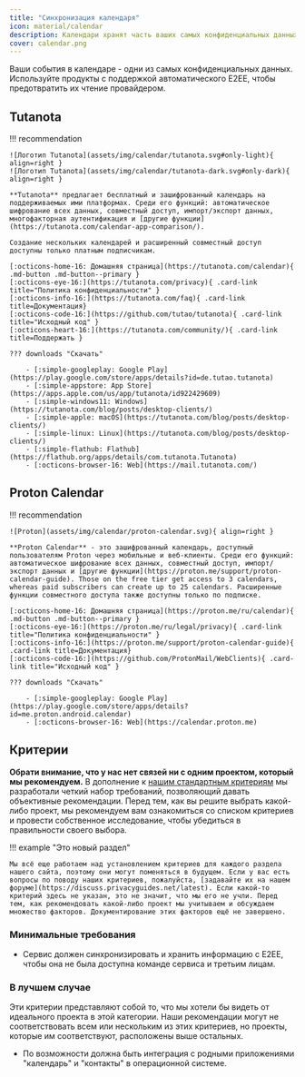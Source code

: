 ```yaml
---
title: "Синхронизация календаря"
icon: material/calendar
description: Календари хранят часть ваших самых конфиденциальных данных; используйте приложения, которые хранят ваши данные в зашифрованном виде.
cover: calendar.png
---
```


Ваши события в календаре - одни из самых конфиденциальных данных. Используйте продукты с поддержкой автоматического E2EE, чтобы предотвратить их чтение провайдером.

## Tutanota

!!! recommendation

    ![Логотип Tutanota](assets/img/calendar/tutanota.svg#only-light){ align=right }
    ![Логотип Tutanota](assets/img/calendar/tutanota-dark.svg#only-dark){ align=right }
    
    **Tutanota** предлагает бесплатный и зашифрованный календарь на поддерживаемых ими платформах. Среди его функций: автоматическое шифрование всех данных, совместный доступ, импорт/экспорт данных, многофакторная аутентификация и [другие функции](https://tutanota.com/calendar-app-comparison/).
    
    Создание нескольких календарей и расширенный совместный доступ доступны только платным подписчикам.
    
    [:octicons-home-16: Домашняя страница](https://tutanota.com/calendar){ .md-button .md-button--primary }
    [:octicons-eye-16:](https://tutanota.com/privacy){ .card-link title="Политика конфиденциальности" }
    [:octicons-info-16:](https://tutanota.com/faq){ .card-link title=Документация}
    [:octicons-code-16:](https://github.com/tutao/tutanota){ .card-link title="Исходный код" }
    [:octicons-heart-16:](https://tutanota.com/community/){ .card-link title=Поддержать }
    
    ??? downloads "Скачать"
    
        - [:simple-googleplay: Google Play](https://play.google.com/store/apps/details?id=de.tutao.tutanota)
        - [:simple-appstore: App Store](https://apps.apple.com/us/app/tutanota/id922429609)
        - [:simple-windows11: Windows](https://tutanota.com/blog/posts/desktop-clients/)
        - [:simple-apple: macOS](https://tutanota.com/blog/posts/desktop-clients/)
        - [:simple-linux: Linux](https://tutanota.com/blog/posts/desktop-clients/)
        - [:simple-flathub: Flathub](https://flathub.org/apps/details/com.tutanota.Tutanota)
        - [:octicons-browser-16: Web](https://mail.tutanota.com/)

## Proton Calendar

!!! recommendation

    ![Proton](assets/img/calendar/proton-calendar.svg){ align=right }
    
    **Proton Calendar** - это зашифрованный календарь, доступный пользователям Proton через мобильные и веб-клиенты. Среди его функций: автоматическое шифрование всех данных, совместный доступ, импорт/экспорт данных и [другие функции](https://proton.me/support/proton-calendar-guide). Those on the free tier get access to 3 calendars, whereas paid subscribers can create up to 25 calendars. Расширенные функции совместного доступа также доступны только по подписке.
    
    [:octicons-home-16: Домашняя страница](https://proton.me/ru/calendar){ .md-button .md-button--primary }
    [:octicons-eye-16:](https://proton.me/ru/legal/privacy){ .card-link title="Политика конфиденциальности" }
    [:octicons-info-16:](https://proton.me/support/proton-calendar-guide){ .card-link title=Документация}
    [:octicons-code-16:](https://github.com/ProtonMail/WebClients){ .card-link title="Исходный код" }
    
    ??? downloads "Скачать"
    
        - [:simple-googleplay: Google Play](https://play.google.com/store/apps/details?id=me.proton.android.calendar)
        - [:octicons-browser-16: Web](https://calendar.proton.me)

## Критерии

**Обрати внимание, что у нас нет связей ни с одним проектом, который мы рекомендуем.** В дополнение к [нашим стандартным критериям](about/criteria.md) мы разработали четкий набор требований, позволяющий давать объективные рекомендации. Перед тем, как вы решите выбрать какой-либо проект, мы рекомендуем вам ознакомиться со списком критериев и провести собственное исследование, чтобы убедиться в правильности своего выбора.

!!! example "Это новый раздел"

    Мы всё еще работаем над установлением критериев для каждого раздела нашего сайта, поэтому они могут поменяться в будущем. Если у вас есть вопросы по поводу наших критериев, пожалуйста, [задавайте их на нашем форуме](https://discuss.privacyguides.net/latest). Если какой-то критерий здесь не указан, это не значит, что мы его не учли. Перед тем, как рекомендовать какой-либо проект мы учитываем и обсуждаем множество факторов. Документирование этих факторов ещё не завершено.

### Минимальные требования

- Сервис должен синхронизировать и хранить информацию с E2EE, чтобы она не была доступна команде сервиса и третьим лицам.

### В лучшем случае

Эти критерии представляют собой то, что мы хотели бы видеть от идеального проекта в этой категории. Наши рекомендации могут не соответствовать всем или нескольким из этих критериев, но проекты, которые им соответствуют, расположены выше остальных.

- По возможности должна быть интеграция с родными приложениями "календарь" и "контакты" в операционной системе.
